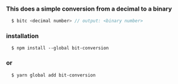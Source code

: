 ### This does a simple conversion from a decimal to a binary
```js
  $ bitc <decimal number> // output: <binary number>
```

### installation
```
  $ npm install --global bit-conversion
```
### or
```
  $ yarn global add bit-conversion
```
